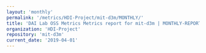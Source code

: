 ```yaml
---
layout: 'monthly'
permalink: '/metrics/HDI-Project/mit-d3m/MONTHLY/'
title: 'DAI Lab OSS Metrics Metrics report for mit-d3m | MONTHLY-REPORT-2019-04-01'
organization: 'HDI-Project'
repository: 'mit-d3m'
current_date: '2019-04-01'
---
```

